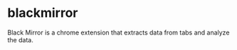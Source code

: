 # blackmirror
Black Mirror is a chrome extension that extracts data from tabs and analyze the data.
